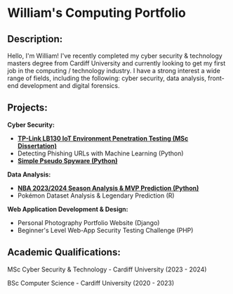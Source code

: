 # William's Computing Portfolio

## Description:
Hello, I'm William! I've recently completed my cyber security & technology masters degree from Cardiff University and currently looking to get my first job in the computing / technology industry. I have a strong interest a wide range of fields, including the following: cyber security, data analysis, front-end development and digital forensics. 

## Projects:

**Cyber Security:**

* [**TP-Link LB130 IoT Environment Penetration Testing (MSc Dissertation)**](https://github.com/wlshepherd/My_Portolio/blob/main/NBA_Data_Analysis_Project.ipynb)
* Detecting Phishing URLs with Machine Learning (Python)
* [**Simple Pseudo Spyware (Python)**](https://github.com/wlshepherd/My_Portolio/tree/main/Pseudo%20Spyware%20Side%20Project)

**Data Analysis:**

* [**NBA 2023/2024 Season Analysis & MVP Prediction (Python)**](https://github.com/wlshepherd/My_Portolio/blob/main/NBA_Data_Analysis_Project.ipynb)
* Pokémon Dataset Analysis & Legendary Prediction (R)


**Web Application Development & Design:**

* Personal Photography Portfolio Website (Django)
* Beginner's Level Web-App Security Testing Challenge (PHP)

## Academic Qualifications:
MSc Cyber Security & Technology - Cardiff University (2023 - 2024)

BSc Computer Science - Cardiff University (2020 - 2023)


